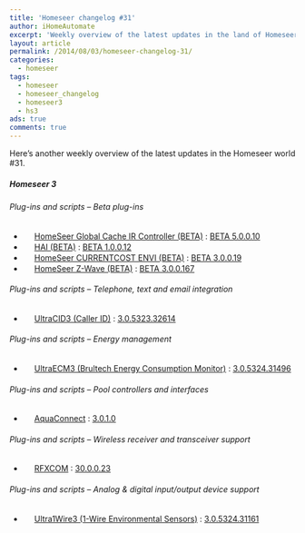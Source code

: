 ```yaml
---
title: 'Homeseer changelog #31'
author: iHomeAutomate
excerpt: 'Weekly overview of the latest updates in the land of Homeseer #31'
layout: article
permalink: /2014/08/03/homeseer-changelog-31/
categories:
  - homeseer
tags:
  - homeseer
  - homeseer_changelog
  - homeseer3
  - hs3
ads: true
comments: true  
---
```

Here&#8217;s another weekly overview of the latest updates in the Homeseer world #31.

##### Homeseer 3

###### Plug-ins and scripts &#8211; Beta plug-ins

  * <img src="http://homeseer.com/updates3/icons/Plug-In.gif" width="16" height="16" /> [HomeSeer Global Cache IR Controller (BETA)][1] : [BETA 5.0.0.10][2]
  * <img src="http://homeseer.com/updates3/icons/HAI.png" width="16" height="16" /> [HAI (BETA)][3] : [BETA 1.0.0.12][4]
  * <img src="http://homeseer.com/updates3/icons/Plug-In.gif" width="16" height="16" /> [HomeSeer CURRENTCOST ENVI (BETA)][5] : [BETA 3.0.0.19][6]
  * <img src="http://homeseer.com/updates3/icons/Plug-In.gif" width="16" height="16" /> [HomeSeer Z-Wave (BETA)][7] : [BETA 3.0.0.167][8]

###### Plug-ins and scripts &#8211; Telephone, text and email integration

  * <img src="http://www.automatedhomeonline.com/HomeSeer3/hspi_ultracid3.png" width="16" height="16" /> [UltraCID3 (Caller ID)][9] : [3.0.5323.32614][10]

###### Plug-ins and scripts &#8211; Energy management 

  * <img src="http://www.automatedhomeonline.com/HomeSeer3/hspi_ultraecm3.gif" width="16" height="16" /> [UltraECM3 (Brultech Energy Consumption Monitor)][11] : [3.0.5324.31496][12]

###### Plug-ins and scripts &#8211; Pool controllers and interfaces

  * <img src=" http://kinggraphicdesign.com/homeseer/aquaconnect/AC_logo_32.png" width="16" height="16" /> [AquaConnect][13] : [ 3.0.1.0][14]

###### Plug-ins and scripts &#8211; Wireless receiver and transceiver support

  * <img src="http://homeseer.com/updates3/icons/rfxcom.gif" width="16" height="16" /> [RFXCOM][15] : [30.0.0.23][16]

###### Plug-ins and scripts &#8211; Analog & digital input/output device support 

  * <img src="http://www.automatedhomeonline.com/HomeSeer3/hspi_ultra1wire3.gif" width="16" height="16" /> [Ultra1Wire3 (1-Wire Environmental Sensors)][17] : [3.0.5324.31161][18]


 [1]: http://homeseer.com/updates3/descriptions/GlobalCache.htm
 [2]: http://homeseer.com/updates3/HSPI_GCIR_5_0_0_10.zip "Download"
 [3]: https://dl.dropboxusercontent.com/u/5041984/Pics/HAI%20Plugin/HAI_Plugin.html
 [4]: http://homeseer.com/updates3rd3/HAI_Plugin.1.0.0.12.zip "Download"
 [5]: http://homeseer.com/updates3/descriptions/CurrentCost.htm
 [6]: http://homeseer.com/updates3/HSPI_CURRENTCOST_3_0_0_19.zip "Download"
 [7]: http://homeseer.com/updates3/descriptions/Z-Wave.htm
 [8]: http://homeseer.com/updates3/HSPI_ZWave_3.0.0.167.zip "Download"
 [9]: http://www.automatedhomeonline.com/HomeSeer3/hspi_ultracid3.htm
 [10]: http://www.automatedhomeonline.com/HomeSeer3/HSPI_ULTRACID3_3.0.5323.32614.zip "Download"
 [11]: http://www.automatedhomeonline.com/HomeSeer3/hspi_ultraecm3.htm
 [12]: http://www.automatedhomeonline.com/HomeSeer3/HSPI_ULTRAECM_3.0.5324.31496.zip "Download"
 [13]: http://kinggraphicdesign.com/homeseer/aquaconnect/AquaConnect.htm
 [14]: http://www.kinggraphicdesign.comhomeseer/aquaconnect/HSPI_AQUACONNECT_3_0_1_0.zip "Download"
 [15]: http://www.rfxcom.com/hs3rfxcom.htm
 [16]: http://homeseer.com/updates3rd3/rfxcom_30_0_0_23.zip "Download"
 [17]: http://www.automatedhomeonline.com/HomeSeer3/hspi_ultra1wire3.htm
 [18]: http://www.automatedhomeonline.com/HomeSeer3/HSPI_ULTRA1WIRE3_3.0.5324.31161.zip "Download"
